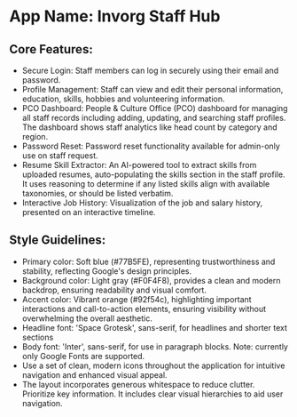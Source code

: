 # **App Name**: Invorg Staff Hub

## Core Features:

- Secure Login: Staff members can log in securely using their email and password.
- Profile Management: Staff can view and edit their personal information, education, skills, hobbies and volunteering information.
- PCO Dashboard: People & Culture Office (PCO) dashboard for managing all staff records including adding, updating, and searching staff profiles. The dashboard shows staff analytics like head count by category and region.
- Password Reset: Password reset functionality available for admin-only use on staff request.
- Resume Skill Extractor: An AI-powered tool to extract skills from uploaded resumes, auto-populating the skills section in the staff profile. It uses reasoning to determine if any listed skills align with available taxonomies, or should be listed verbatim.
- Interactive Job History: Visualization of the job and salary history, presented on an interactive timeline.

## Style Guidelines:

- Primary color: Soft blue (#77B5FE), representing trustworthiness and stability, reflecting Google's design principles.
- Background color: Light gray (#F0F4F8), provides a clean and modern backdrop, ensuring readability and visual comfort.
- Accent color: Vibrant orange (#92f54c), highlighting important interactions and call-to-action elements, ensuring visibility without overwhelming the overall aesthetic.
- Headline font: 'Space Grotesk', sans-serif, for headlines and shorter text sections
- Body font: 'Inter', sans-serif, for use in paragraph blocks. Note: currently only Google Fonts are supported.
- Use a set of clean, modern icons throughout the application for intuitive navigation and enhanced visual appeal.
- The layout incorporates generous whitespace to reduce clutter. Prioritize key information. It includes clear visual hierarchies to aid user navigation.